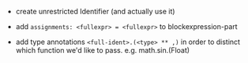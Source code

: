 - create unrestricted Identifier (and actually use it)
- add `assignments: <fullexpr> = <fullexpr>` to blockexpression-part

- add type annotations `<full-ident>.(<type> ** ,)` in order to distinct which function we'd like to pass.
  e.g.
    math.sin.(Float)


